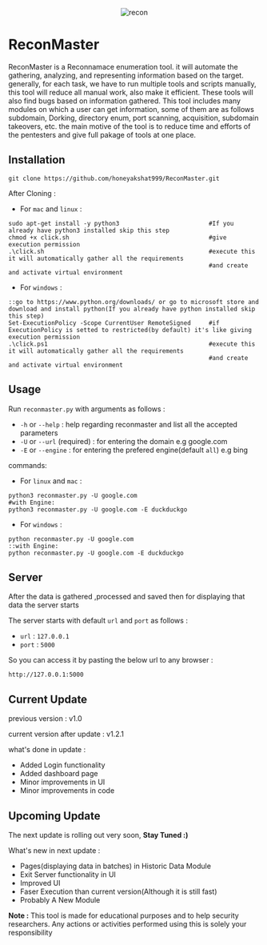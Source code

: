 <p align="center">
  <img src="https://user-images.githubusercontent.com/45512833/175888798-a50e1e4e-0424-4f37-b776-73b562d73356.png" alt="recon">
</p>


# ReconMaster
ReconMaster is a Reconnamace enumeration tool. it will automate the gathering, analyzing, and representing information based on the target. generally, for each task, we have to run multiple tools and scripts manually, this tool will reduce all manual work, also make it efficient. These tools will also find bugs based on information gathered. This tool includes many modules on which a user can get information, some of them are as follows subdomain, Dorking, directory enum, port scanning, acquisition, subdomain takeovers, etc. the main motive of the tool is to reduce time and efforts of the pentesters and give full pakage of tools at one place.


## Installation

```
git clone https://github.com/honeyakshat999/ReconMaster.git
```

After Cloning :

* For `mac` and `linux` :

```
sudo apt-get install -y python3                         #If you already have python3 installed skip this step
chmod +x click.sh                                       #give execution permission
.\click.sh                                              #execute this it will automatically gather all the requirements 
                                                        #and create and activate virtual environment
```

* For `windows` :

```
::go to https://www.python.org/downloads/ or go to microsoft store and download and install python(If you already have python installed skip this step)
Set-ExecutionPolicy -Scope CurrentUser RemoteSigned     #if ExecutionPolicy is setted to restricted(by default) it's like giving execution permission    
.\click.ps1                                             #execute this it will automatically gather all the requirements 
                                                        #and create and activate virtual environment
```

## Usage

Run `reconmaster.py` with arguments as follows :

* `-h` or `--help`             : help regarding reconmaster and list all the accepted parameters
* `-U` or `--url` (required)   : for entering the domain e.g google.com
* `-E` or `--engine`           : for entering the prefered engine(default `all`) e.g bing

commands:

* For `linux` and `mac` :
```
python3 reconmaster.py -U google.com
#with Engine:
python3 reconmaster.py -U google.com -E duckduckgo
```
* For `windows` :
```
python reconmaster.py -U google.com
::with Engine:
python reconmaster.py -U google.com -E duckduckgo
```

## Server

After the data is gathered ,processed and saved then for displaying that data the server starts

The server starts with default `url` and `port` as follows :
* `url`  : `127.0.0.1`
* `port` : `5000`

So you can access it by pasting the below url to any browser :
```
http://127.0.0.1:5000
```

## Current Update

previous version : v1.0

current version after update : v1.2.1

what's done in update :

* Added Login functionality
* Added dashboard page
* Minor improvements in UI
* Minor improvements in code

## Upcoming Update

The next update is rolling out very soon, **Stay Tuned :)**

What's new in next update :

* Pages(displaying data in batches) in Historic Data Module
* Exit Server functionality in UI
* Improved UI
* Faser Execution than current version(Although it is still fast)
* Probably A New Module



**Note :** This tool is made for educational purposes and to help security researchers. Any actions or activities performed using this is solely your responsibility
